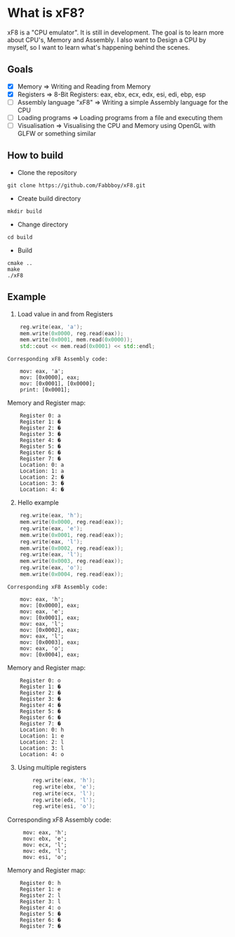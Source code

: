 # What is xF8?
xF8 is a "CPU emulator". It is still in development. The goal is to learn more about CPU's, Memory and Assembly. I also want to  Design a CPU by myself, so I want to learn what's happening behind the scenes.

## Goals
- [x] Memory => Writing and Reading from Memory
- [x] Registers => 8-Bit Registers:  eax, ebx, ecx, edx, esi, edi, ebp, esp
- [ ] Assembly language "xF8" => Writing a simple Assembly language for the CPU
- [ ] Loading programs => Loading programs from a file and executing them
- [ ] Visualisation => Visualising the CPU and Memory using OpenGL with GLFW or something similar

## How to build
- Clone the repository
```
git clone https://github.com/Fabbboy/xF8.git
```
- Create build directory
```
mkdir build
```
- Change directory
```
cd build
```
- Build
```
cmake ..
make
./xF8
```

## Example
1. Load value in and from Registers
```cpp
    reg.write(eax, 'a');
    mem.write(0x0000, reg.read(eax));
    mem.write(0x0001, mem.read(0x0000));
    std::cout << mem.read(0x0001) << std::endl;
```
    Corresponding xF8 Assembly code:
```
    mov: eax, 'a';
    mov: [0x0000], eax;
    mov: [0x0001], [0x0000];
    print: [0x0001];
```
   Memory and Register map:
```
    Register 0: a
    Register 1: �
    Register 2: �
    Register 3: �
    Register 4: �
    Register 5: �
    Register 6: �
    Register 7: �
    Location: 0: a
    Location: 1: a
    Location: 2: �
    Location: 3: �
    Location: 4: �
```
2. Hello example
```cpp
    reg.write(eax, 'h');
    mem.write(0x0000, reg.read(eax));
    reg.write(eax, 'e');
    mem.write(0x0001, reg.read(eax));
    reg.write(eax, 'l');
    mem.write(0x0002, reg.read(eax));
    reg.write(eax, 'l');
    mem.write(0x0003, reg.read(eax));
    reg.write(eax, 'o');
    mem.write(0x0004, reg.read(eax));
```
    Corresponding xF8 Assembly code:
```
    mov: eax, 'h';
    mov: [0x0000], eax;
    mov: eax, 'e';
    mov: [0x0001], eax;
    mov: eax, 'l';
    mov: [0x0002], eax;
    mov: eax, 'l';
    mov: [0x0003], eax;
    mov: eax, 'o';
    mov: [0x0004], eax;
```
   Memory and Register map:
```
    Register 0: o
    Register 1: �
    Register 2: �
    Register 3: �
    Register 4: �
    Register 5: �
    Register 6: �
    Register 7: �
    Location: 0: h
    Location: 1: e
    Location: 2: l
    Location: 3: l
    Location: 4: o
```
3. Using multiple registers
```cpp
        reg.write(eax, 'h');
        reg.write(ebx, 'e');
        reg.write(ecx, 'l');
        reg.write(edx, 'l');
        reg.write(esi, 'o');
```
   Corresponding xF8 Assembly code:
```
     mov: eax, 'h';
     mov: ebx, 'e';
     mov: ecx, 'l';
     mov: edx, 'l';
     mov: esi, 'o';
```
Memory and Register map:
```
    Register 0: h
    Register 1: e
    Register 2: l
    Register 3: l
    Register 4: o
    Register 5: �
    Register 6: �
    Register 7: �
```
   
